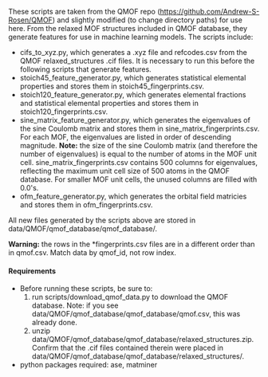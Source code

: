 These scripts are taken from the QMOF repo (https://github.com/Andrew-S-Rosen/QMOF) and slightly modified (to change directory paths) for use here. From the relaxed MOF structures included in QMOF database, they generate features for use in machine learning models. The scripts include:

- cifs_to_xyz.py, which generates a .xyz file and refcodes.csv from the QMOF relaxed_structures .cif files. It is necessary to run this before the following scripts that generate features.
- stoich45_feature_generator.py, which generates statistical elemental properties and stores them in stoich45_fingerprints.csv.
- stoich120_feature_generator.py, which generates elemental fractions and statistical elemental properties and stores them in stoich120_fingerprints.csv.
- sine_matrix_feature_generator.py, which generates the eigenvalues of the sine Coulomb matrix and stores them in sine_matrix_fingerprints.csv. For each MOF, the eigenvalues are listed in order of descending magnitude. __Note:__ the size of the sine Coulomb matrix (and therefore the number of eigenvalues) is equal to the number of atoms in the MOF unit cell. sine_matrix_fingerprints.csv contains 500 columns for eigenvalues, reflecting the maximum unit cell size of 500 atoms in the QMOF database. For smaller MOF unit cells, the unused columns are filled with 0.0's.
- ofm_feature_generator.py, which generates the orbital field matricies and stores them in ofm_fingerprints.csv.

All new files generated by the scripts above are stored in data/QMOF/qmof_database/qmof_database/.

__Warning:__ the rows in the *fingerprints.csv files are in a different order than in qmof.csv. Match data by qmof_id, not row index.

#### Requirements
- Before running these scripts, be sure to:
    1. run scripts/download_qmof_data.py to download the QMOF database. Note: if you see data/QMOF/qmof_database/qmof_database/qmof.csv, this was already done.
    2. unzip data/QMOF/qmof_database/qmof_database/relaxed_structures.zip. Confirm that the .cif files contained therein were placed in data/QMOF/qmof_database/qmof_database/relaxed_structures/.
- python packages required: ase, matminer 